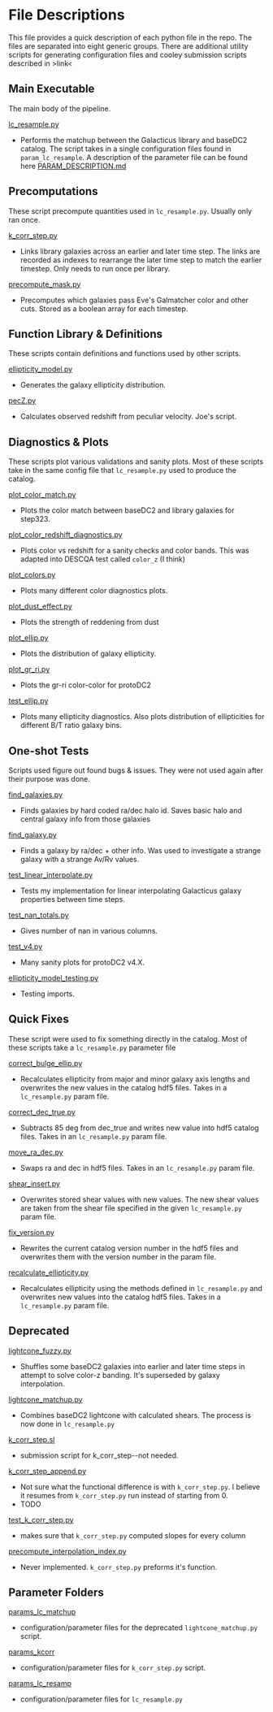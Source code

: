 File Descriptions
=================

This file provides a quick description of each python file in the
repo. The files are separated into eight generic groups. There are
additional utility scripts for generating configuration files and
cooley submission scripts described in >link<


Main Executable
--------------
The main body of the pipeline. 

[lc_resample.py](lc_resample.py)
* Performs the matchup between the Galacticus library and baseDC2
  catalog.  The script takes in a single configuration files found in
  `param_lc_resample`. A description of the parameter file can be
  found here [PARAM_DESCRIPTION.md](PARAM_DESCRIPTION.md)


Precomputations
---------------

These script precompute quantities used in `lc_resample.py`. Usually
only ran once.

[k_corr_step.py](k_corr_step.py)
* Links library galaxies across an earlier and later time step. The
  links are recorded as indexes to rearrange the later time step to
  match the earlier timestep. Only needs to run once per library.

[precompute_mask.py](precompute_mask.py)
* Precomputes which galaxies pass Eve's Galmatcher color and other
  cuts. Stored as a boolean array for each timestep. 


Function Library & Definitions
----------------------------

These scripts contain definitions and functions used by other scripts.

[ellipticity_model.py](ellipticity_model.py)
* Generates the galaxy ellipticity distribution.

[pecZ.py](pecZ.py)
* Calculates observed redshift from peculiar velocity. Joe's script.

Diagnostics & Plots
-------------------

These scripts plot various validations and sanity plots. Most of these
scripts take in the same config file that `lc_resample.py` used to
produce the catalog.

[plot_color_match.py](plot_color_match.py)
* Plots the color match between baseDC2 and library galaxies for
  step323.

[plot_color_redshift_diagnostics.py](plot_color_redshift_diagnostics.py)
* Plots color vs redshift for a sanity checks and color bands. This
  was adapted into DESCQA test called `color_z` (I think)

[plot_colors.py](plot_colors.py)
* Plots many different color diagnostics plots. 

[plot_dust_effect.py](plot_dust_effect.py)
* Plots the strength of reddening from dust

[plot_ellip.py](plot_ellip.py)
* Plots the distribution of galaxy ellipticity. 

[plot_gr_ri.py](plot_gr_ri.py)
* Plots the gr-ri color-color for protoDC2

[test_ellip.py](test_ellip.py)
* Plots many ellipticity diagnostics. Also plots distribution of
  ellipticities for different B/T ratio galaxy bins.

One-shot Tests
--------------

Scripts used figure out found bugs & issues. They were not used again
after their purpose was done.

[find_galaxies.py](find_galaxies.py)
* Finds galaxies by hard coded ra/dec halo id. Saves basic halo and
  central galaxy info from those galaxies
  
[find_galaxy.py](find_galaxy.py)
* Finds a galaxy by ra/dec + other info. Was used to investigate a
  strange galaxy with a strange Av/Rv values.

[test_linear_interpolate.py](test_linear_interpolate.py)
* Tests my implementation for linear interpolating Galacticus galaxy
properties between time steps. 

[test_nan_totals.py](test_nan_totals.py)
* Gives number of nan in various columns.

[test_v4.py](test_v4.py)
* Many sanity plots for protoDC2 v4.X. 

[ellipticity_model_testing.py](ellipticity_model_testing.py)
* Testing imports.

Quick Fixes 
-----------

These script were used to fix something directly in the catalog. Most
of these scripts take a `lc_resample.py` parameter file

[correct_bulge_ellip.py](correct_bulge_ellip.py)
* Recalculates ellipticity from major and minor galaxy axis lengths
  and overwrites the new values in the catalog hdf5 files. Takes in a
  `lc_resample.py` param file.
  
[correct_dec_true.py](correct_dec_true.py)
* Subtracts 85 deg from dec_true and writes new value into hdf5
  catalog files. Takes in an `lc_resample.py` param file.

[move_ra_dec.py](move_ra_dec.py) 
* Swaps ra and dec in hdf5 files. Takes in an `lc_resample.py` param file.

[shear_insert.py](shear_insert.py)
* Overwrites stored shear values with new values. The new shear values
  are taken from the shear file specified in the given
  `lc_resample.py` param file.

[fix_version.py](fix_version.py)
* Rewrites the current catalog version number in the hdf5 files and
  overwrites them with the version number in the param file.

[recalculate_ellipticity.py](recalculate_ellipticity.py)
* Recalculates ellipticity using the methods defined in
  `lc_resample.py` and overwrites new values into the catalog hdf5
  files. Takes in a `lc_resample.py` param file.
  
Deprecated 
----------------------
[lightcone_fuzzy.py](lightcone_fuzzy.py)
* Shuffles some baseDC2 galaxies into earlier and later time steps in
  attempt to solve color-z banding. It's superseded by galaxy
  interpolation. 

[lightcone_matchup.py](lightcone_matchup.py)
* Combines baseDC2 lightcone with calculated shears. The process is now 
done in `lc_resample.py`

[k_corr_step.sl](k_corr_step.sl)
* submission script for k_corr_step--not needed.

[k_corr_step_append.py](k_corr_step_append.py)
* Not sure what the functional difference is with `k_corr_step.py`. I
  believe it resumes from `k_corr_step.py` run instead of starting
  from 0. 
* TODO

[test_k_corr_step.py](test_k_corr_step.py)
* makes sure that `k_corr_step.py` computed slopes for every column

[precompute_interpolation_index.py](precompute_interpolation_index.py)
* Never implemented. `k_corr_step.py` preforms it's function.


Parameter Folders
---------------
[params_lc_matchup](params_lc_matchup)
* configuration/parameter files for the deprecated `lightcone_matchup.py` script.

[params_kcorr](params_kcorr)
* configuration/parameter files for `k_corr_step.py` script.

[params_lc_resamp](params_lc_resamp)
* configuration/parameter files for `lc_resample.py`











